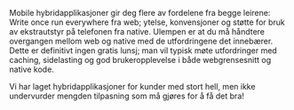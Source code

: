 Mobile hybridapplikasjoner gir deg flere av fordelene fra begge leirene: Write once run everywhere fra web; ytelse, konvensjoner og støtte for bruk av ekstrautstyr på telefonen fra native. Ulempen er at du må håndtere overgangen mellom web og native med de utfordringene det innebærer. Dette er definitivt ingen gratis lunsj; man vil typisk møte utfordringer med caching, sidelasting og god brukeropplevelse i både webgrensesnitt og native kode.

Vi har laget hybridapplikasjoner for kunder med stort hell, men ikke undervurder mengden tilpasning som må gjøres for å få det bra!